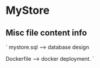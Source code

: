 # MyStore

## Misc file content info

`
mystore.sql --> database design

Dockerfile  --> docker deployment.
`